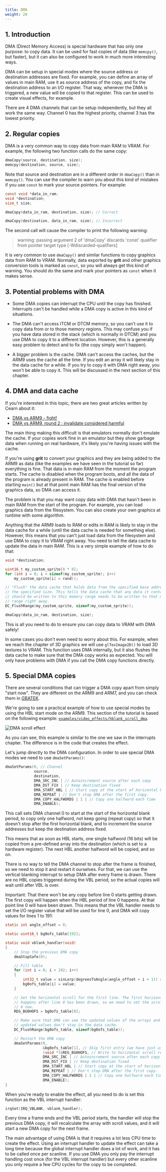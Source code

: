 ```yaml
---
title: DMA
weight: 20
---
```


## 1. Introduction

DMA (Direct Memory Access) is special hardware that has only one purpose: to
copy data. It can be used for fast copies of data (like `memcpy()`, but faster),
but it can also be configured to work in much more interesting ways.

DMA can be setup in special modes where the source address or destination
addresses are fixed. For example, you can define an array of values in main RAM,
use it as source address of the copy, and fix the destination address to an I/O
register. That way, whenever the DMA is triggered, a new value will be copied to
that register. This can be used to create visual effects, for example.

There are 4 DMA channels that can be setup independently, but they all work the
same way. Channel 0 has the highest priority, channel 3 has the lowest
priority.

## 2. Regular copies

DMA is a very common way to copy data from main RAM to VRAM. For example, the
following two function calls do the same copy:

```c
dmaCopy(source, destination, size);
memcpy(destination, source, size);
```

Note that source and destination are in a different order in `dmaCopy()` than in
`memcpy()`. You can use the compiler to warn you about this kind of mistakes if
you use `const` to mark your source pointers. For example:

```c
const void *data_in_ram;
void *destination;
size_t size;

dmaCopy(data_in_ram, destination, size); // Correct

dmaCopy(destination, data_in_ram, size); // Incorrect
```

The second call will cause the compiler to print the following warning:

> warning: passing argument 2 of 'dmaCopy' discards 'const' qualifier from
> pointer target type [-Wdiscarded-qualifiers]

It is very common to use `dmaCopy()` and similar functions to copy graphics data
from RAM to VRAM. Normally, data exported by **grit** and other graphics
conversion tools is marked as `const`, so you will always get this kind of
warning. You should do the same and mark your pointers as `const` when it makes
sense.

## 3. Potential problems with DMA

- Some DMA copies can interrupt the CPU until the copy has finished. Interrupts
  can't be handled while a DMA copy is active in this kind of situations.

- The DMA can't access ITCM or DTCM memory, so you can't use it to copy data
  from or to those memory regions. This may confuse you if you have data stored
  in the stack (which is normally in DTCM) and you use DMA to copy it to a
  different location. However, this is a generally easy problem to detect and to
  fix (the copy simply won't happen).

- A bigger problem is the cache. DMA can't access the caches, but the ARM9 uses
  the cache all the time. If you edit an array it will likely stay in the data
  cache for a while. If you try to copy it with DMA right away, you won't be
  able to copy it. This will be discussed in the next section of this chapter.

## 4. DMA and data cache

If you're interested in this topic, there are two great articles written by
Cearn about it:

- [DMA vs ARM9 - fight!](https://web.archive.org/web/20210622053504/https://www.coranac.com/2009/05/dma-vs-arm9-fight/)
- [DMA vs ARM9, round 2 : invalidate considered harmful](https://web.archive.org/web/20210622053550/https://www.coranac.com/2010/03/dma-vs-arm9-round-2/)

The main thing making this difficult is that emulators normally don't emulate
the cache. If your copies work fine in an emulator but they show garbage data
when running on real hardware, it's likely you're having issues with the cache.

If you're using **grit** to convert your graphics and they are being added to
the ARM9 as data (like the examples we have seen in the tutorial so far)
everything is fine. That data is in main RAM from the moment the program starts.
The cache is disabled when the program boots, and all the data of the program is
already present in RAM. The cache is enabled before starting `main()` but at
that point main RAM has the final version of the graphics data, so DMA can
access it.

The problem is that you may want copy data with DMA that hasn't been in main RAM
from the start of the program. For example, you can load graphics data from the
filesystem. You can also create your own graphics at runtime with some
algorithm.

Anything that the ARM9 loads to RAM or edits in RAM is likely to stay in the
data cache for a while (until the data cache is needed for something else).
However, this means that you can't just load data from the filesystem and use
DMA to copy it to VRAM right away. You need to tell the data cache to update the
data in main RAM. This is a very simple example of how to do that:

```c
void *destination;

uint16_t my_custom_sprite[8 * 8];
for (int i = 0; i < sizeof(my_custom_sprite); i++)
    my_custom_sprite[i] = rand();

// "Flush" the data cache that holds data from the specified base address with
// the specified size. This tells the data cache that any data it contains that
// should be written to this memory range needs to be written to that memory
// range right away.
DC_FlushRange(my_custom_sprite, sizeof(my_custom_sprite));

dmaCopy(data_in_ram, destination, size);
```

This is all you need to do to ensure you can copy data to VRAM with DMA safely!

In some cases you don't even need to worry about this. For example, when we
reach the chapter of 3D graphics we will use `glTexImage2D()` to load 3D
textures to VRAM. This function uses DMA internally, but it also flushes the
data cache to make sure that the DMA copy works as expected. You will only have
problems with DMA if you call the DMA copy functions directly.

## 5. Special DMA copies

There are several conditions that can trigger a DMA copy apart from simply
"start now". They are different on the ARM9 and ARM7, and you can check them in
[GBATEK](https://problemkaputt.de/gbatek.htm#dsdmatransfers).

We're going to see a practical example of how to use special modes by using the
HBL start mode on the ARM9. This section of the tutorial is based on the
following example: [`examples/video_effects/hblank_scroll_dma`](https://github.com/blocksds/sdk/tree/master/examples/video_effects/hblank_scroll_dma).

![DMA scroll effect](hblank_effect_dma.png "DMA scroll effect")

As you can see, this example is similar to the one we saw in the interrupts
chapter. The difference is in the code that creates the effect.

Let's jump directly to the DMA configuration. In order to use special DMA modes
we need to use `dmaSetParams()`:

```c
dmaSetParams(0, // Channel
             source,
             destination,
             DMA_SRC_INC | // Autoincrement source after each copy
             DMA_DST_FIX | // Keep destination fixed
             DMA_START_HBL | // Start copy at the start of horizontal blank
             DMA_REPEAT | // Don't stop DMA after the first copy.
             DMA_COPY_HALFWORDS | 1 | // Copy one halfword each time
             DMA_ENABLE);
```

This call sets DMA channel 0 to start at the start of the horizontal blank
period, to copy only one halfword, not keep going (repeat copy) so that it
doesn't stop after the first horizontal blank, and to increment the source
addresses but keep the destination address fixed.

This means that as soon as HBL starts, one single halfword (16 bits) will be
copied from a pre-defined array into the destination (which is set to a hardware
register). The next HBL another halfword will be copied, and so on.

There is no way to tell the DMA channel to stop after the frame is finished, so
we need to stop it and restart it ourselves. For that, we can use the vertical
blanking interrupt to setup DMA after every frame is drawn. There are no HBL
copies triggered during the VBL period, so the actual copies will wait until
after VBL is over.

Important: That there won't be any copy before line 0 starts getting drawn. The
first copy will happen when the HBL period of line 0 happens. At that point line
0 will have been drawn. This means that the VBL handler needs to set the I/O
register value that will be used for line 0, and DMA will copy values for lines
1 to 191:

```c
static int angle_offset = 0;

static uint16_t bg0ofs_table[192];

static void vblank_handler(void)
{
    // Stop the previous DMA copy
    dmaStopSafe(0);

    // Fill table
    for (int i = 0; i < 192; i++)
    {
        int32_t value = sinLerp(degreesToAngle(angle_offset + i + 1)) >> 7;
        bg0ofs_table[i] = value;
    }

    // Set the horizontal scroll for the first line. The first horizontal blank
    // happens after line 0 has been drawn, so we need to set the scroll of line
    // 0 now.
    REG_BG0HOFS = bg0ofs_table[0];

    // Make sure that DMA can see the updated values of the arrays and the
    // updated values don't stay in the data cache.
    DC_FlushRange(bg0ofs_table, sizeof(bg0ofs_table));

    // Restart the DMA copy
    dmaSetParams(0,
                 &bg0ofs_table[1], // Skip first entry (we have just used it)
                 (void *)&REG_BG0HOFS, // Write to horizontal scroll register
                 DMA_SRC_INC | // Autoincrement source after each copy
                 DMA_DST_FIX | // Keep destination fixed
                 DMA_START_HBL | // Start copy at the start of horizontal blank
                 DMA_REPEAT | // Don't stop DMA after the first copy.
                 DMA_COPY_HALFWORDS | 1 | // Copy one halfword each time
                 DMA_ENABLE);
}
```

When you're ready to enable the effect, all you need to do is set this function
as the VBL interrupt handler:

```c
irqSet(IRQ_VBLANK, vblank_handler);
```

Every time a frame ends and the VBL period starts, the handler will stop the
previous DMA copy, it will recalculate the array with scroll values, and it will
start a new DMA copy for the next frame.

The main advantage of using DMA is that it requires a lot less CPU time to
create the effect. Using an interrupt handler to update the effect can take a
long time because the global interrupt handler does a lot of work, and it has to
be called once per scanline. If you use DMA you only pay the interrupt handling
cost once (for the VBL interrupt handler) but every other scanline you only
require a few CPU cycles for the copy to be completed.
